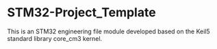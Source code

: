 # STM32-Project_Template
This is an STM32 engineering file module developed based on the Keil5 standard library core_cm3 kernel.
